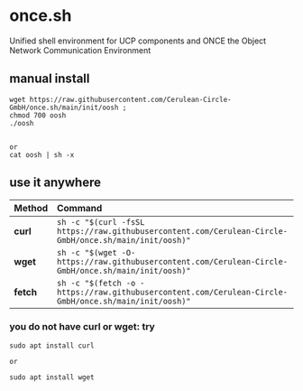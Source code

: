 # once.sh
Unified shell environment for UCP components and ONCE the Object Network Communication Environment


## manual install
```
wget https://raw.githubusercontent.com/Cerulean-Circle-GmbH/once.sh/main/init/oosh ;
chmod 700 oosh
./oosh


or
cat oosh | sh -x
```
## use it anywhere

| Method    | Command                                                                                           |
|:----------|:--------------------------------------------------------------------------------------------------|
| **curl**  | `sh -c "$(curl -fsSL https://raw.githubusercontent.com/Cerulean-Circle-GmbH/once.sh/main/init/oosh)"` |
| **wget**  | `sh -c "$(wget -O- https://raw.githubusercontent.com/Cerulean-Circle-GmbH/once.sh/main/init/oosh)"`   |
| **fetch** | `sh -c "$(fetch -o - https://raw.githubusercontent.com/Cerulean-Circle-GmbH/once.sh/main/init/oosh)"` |



### you do not have curl or wget: try

```
sudo apt install curl

or 

sudo apt install wget
```
